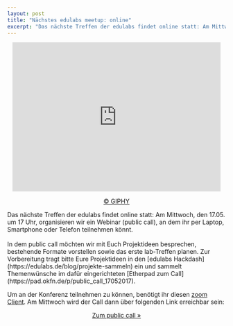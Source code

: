 ```yaml
---
layout: post
title: "Nächstes edulabs meetup: online"
excerpt: "Das nächste Treffen der edulabs findet online statt: Am Mittwoch, den 17.05. um 17 Uhr, organisieren wir ein Webinar (public call), an dem man per Laptop, Smartphone oder Telefon teilnehmen kann."
---
```

<center><iframe src="https://giphy.com/embed/3otPoN19i0h4oVW5vG" width="480" height="344" frameBorder="0" class="giphy-embed" allowFullScreen></iframe><p><a href="https://giphy.com/gifs/filmeditor-horror-phone-3otPoN19i0h4oVW5vG">© GIPHY</a></p></center>
Das nächste Treffen der edulabs findet online statt: Am Mittwoch, den 17.05. um 17 Uhr, organisieren wir ein Webinar (public call), an dem ihr per Laptop, Smartphone oder Telefon teilnehmen könnt.
<br><br>In dem public call möchten wir mit Euch Projektideen besprechen, bestehende Formate vorstellen sowie das erste lab-Treffen planen. Zur Vorbereitung tragt bitte Eure Projektideen in den [edulabs Hackdash](https://edulabs.de/blog/projekte-sammeln) ein und sammelt Themenwünsche im dafür eingerichteten [Etherpad zum Call](https://pad.okfn.de/p/public_call_17052017).

Um an der Konferenz teilnehmen zu können, benötigt ihr diesen [zoom Client](https://zoom.us/download#client_4meeting). Am Mittwoch wird der Call dann über folgenden Link erreichbar sein:
             <center><a class="btn btn-lg btn-default"
                href="https://zoom.us/j/404711202"
                role="button">Zum public call »</a></center><br>